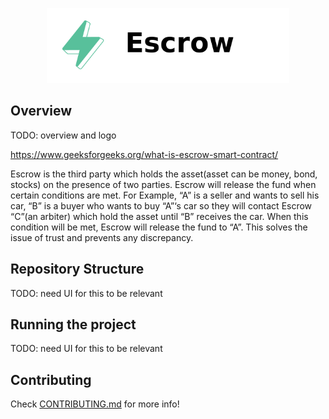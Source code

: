 <p align="center">
    <img src="./.docs/escrow-logo.png" height="120">
</p>

## Overview

TODO: overview and logo

https://www.geeksforgeeks.org/what-is-escrow-smart-contract/

Escrow is the third party which holds the asset(asset can be money, bond, stocks) on the presence of two parties. Escrow will release the fund when certain conditions are met.
For Example, “A” is a seller and wants to sell his car, “B” is a buyer who wants to buy “A”‘s car so they will contact Escrow “C”(an arbiter) which hold the asset until “B” receives the car. When this condition will be met, Escrow will release the fund to “A”. This solves the issue of trust and prevents any discrepancy.



## Repository Structure

TODO: need UI for this to be relevant

## Running the project

TODO: need UI for this to be relevant

## Contributing

Check [CONTRIBUTING.md](../CONTRIBUTING.md) for more info!
